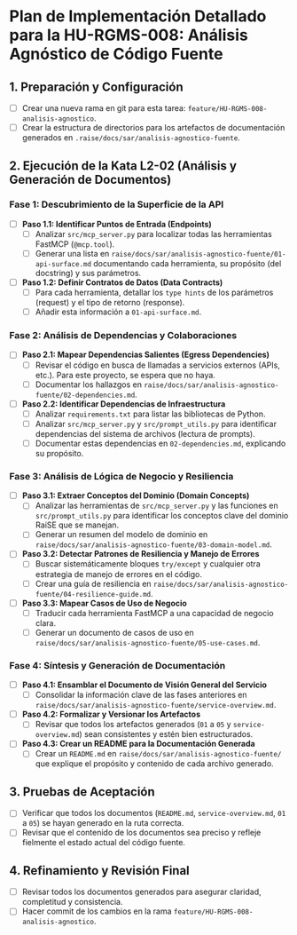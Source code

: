 # Plan de Implementación Detallado para la HU-RGMS-008: Análisis Agnóstico de Código Fuente

## 1. Preparación y Configuración

- [ ] Crear una nueva rama en git para esta tarea: `feature/HU-RGMS-008-analisis-agnostico`.
- [ ] Crear la estructura de directorios para los artefactos de documentación generados en `.raise/docs/sar/analisis-agnostico-fuente`.

## 2. Ejecución de la Kata L2-02 (Análisis y Generación de Documentos)

### Fase 1: Descubrimiento de la Superficie de la API

- [ ] **Paso 1.1: Identificar Puntos de Entrada (Endpoints)**
    - [ ] Analizar `src/mcp_server.py` para localizar todas las herramientas FastMCP (`@mcp.tool`).
    - [ ] Generar una lista en `raise/docs/sar/analisis-agnostico-fuente/01-api-surface.md` documentando cada herramienta, su propósito (del docstring) y sus parámetros.
- [ ] **Paso 1.2: Definir Contratos de Datos (Data Contracts)**
    - [ ] Para cada herramienta, detallar los `type hints` de los parámetros (request) y el tipo de retorno (response).
    - [ ] Añadir esta información a `01-api-surface.md`.

### Fase 2: Análisis de Dependencias y Colaboraciones

- [ ] **Paso 2.1: Mapear Dependencias Salientes (Egress Dependencies)**
    - [ ] Revisar el código en busca de llamadas a servicios externos (APIs, etc.). Para este proyecto, se espera que no haya.
    - [ ] Documentar los hallazgos en `raise/docs/sar/analisis-agnostico-fuente/02-dependencies.md`.
- [ ] **Paso 2.2: Identificar Dependencias de Infraestructura**
    - [ ] Analizar `requirements.txt` para listar las bibliotecas de Python.
    - [ ] Analizar `src/mcp_server.py` y `src/prompt_utils.py` para identificar dependencias del sistema de archivos (lectura de prompts).
    - [ ] Documentar estas dependencias en `02-dependencies.md`, explicando su propósito.

### Fase 3: Análisis de Lógica de Negocio y Resiliencia

- [ ] **Paso 3.1: Extraer Conceptos del Dominio (Domain Concepts)**
    - [ ] Analizar las herramientas de `src/mcp_server.py` y las funciones en `src/prompt_utils.py` para identificar los conceptos clave del dominio RaiSE que se manejan.
    - [ ] Generar un resumen del modelo de dominio en `raise/docs/sar/analisis-agnostico-fuente/03-domain-model.md`.
- [ ] **Paso 3.2: Detectar Patrones de Resiliencia y Manejo de Errores**
    - [ ] Buscar sistemáticamente bloques `try/except` y cualquier otra estrategia de manejo de errores en el código.
    - [ ] Crear una guía de resiliencia en `raise/docs/sar/analisis-agnostico-fuente/04-resilience-guide.md`.
- [ ] **Paso 3.3: Mapear Casos de Uso de Negocio**
    - [ ] Traducir cada herramienta FastMCP a una capacidad de negocio clara.
    - [ ] Generar un documento de casos de uso en `raise/docs/sar/analisis-agnostico-fuente/05-use-cases.md`.

### Fase 4: Síntesis y Generación de Documentación

- [ ] **Paso 4.1: Ensamblar el Documento de Visión General del Servicio**
    - [ ] Consolidar la información clave de las fases anteriores en `raise/docs/sar/analisis-agnostico-fuente/service-overview.md`.
- [ ] **Paso 4.2: Formalizar y Versionar los Artefactos**
    - [ ] Revisar que todos los artefactos generados (`01` a `05` y `service-overview.md`) sean consistentes y estén bien estructurados.
- [ ] **Paso 4.3: Crear un README para la Documentación Generada**
    - [ ] Crear un `README.md` en `raise/docs/sar/analisis-agnostico-fuente/` que explique el propósito y contenido de cada archivo generado.

## 3. Pruebas de Aceptación

- [ ] Verificar que todos los documentos (`README.md`, `service-overview.md`, `01` a `05`) se hayan generado en la ruta correcta.
- [ ] Revisar que el contenido de los documentos sea preciso y refleje fielmente el estado actual del código fuente.

## 4. Refinamiento y Revisión Final

- [ ] Revisar todos los documentos generados para asegurar claridad, completitud y consistencia.
- [ ] Hacer commit de los cambios en la rama `feature/HU-RGMS-008-analisis-agnostico`.

